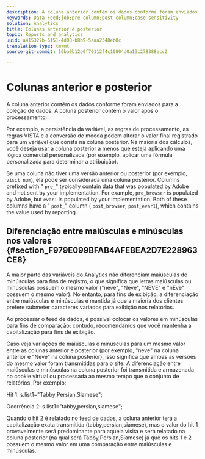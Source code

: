 ```yaml
---
description: A coluna anterior contém os dados conforme foram enviados para a coleção de dados. A coluna posterior contém o valor após o processamento.
keywords: Data Feed;job;pre column;post column;case sensitivity
solution: Analytics
title: Colunas anterior e posterior
topic: Reports and analytics
uuid: a415327b-6151-4d08-b8b9-5aaa2348eb0c
translation-type: tm+mt
source-git-commit: 16ba0b12e0f70112f4c10804d0a13c278388ecc2

---
```



# Colunas anterior e posterior

A coluna anterior contém os dados conforme foram enviados para a coleção de dados. A coluna posterior contém o valor após o processamento.

Por exemplo, a persistência da variável, as regras de processamento, as regras VISTA e a conversão de moeda podem alterar o valor final registrado para um variável que consta na coluna posterior. Na maioria dos cálculos, você deseja usar a coluna posterior a menos que esteja aplicando uma lógica comercial personalizada (por exemplo, aplicar uma fórmula personalizada para determinar a atribuição).

Se uma coluna não tiver uma versão anterior ou posterior (por exemplo, `visit_num`), ela pode ser considerada uma coluna posterior. Columns prefixed with " `pre_`" typically contain data that was populated by Adobe and not sent by your implementation. For example, `pre_browser` is populated by Adobe, but `evar1` is populated by your implementation. Both of these columns have a " `post_`" column ( `post_browser`, `post_evar1`), which contains the value used by reporting.

## Diferenciação entre maiúsculas e minúsculas nos valores {#section_F979E099BFAB4AFEBEA2D7E228963CE8}

A maior parte das variáveis do Analytics não diferenciam maiúsculas de minúsculas para fins de registro, o que significa que letras maiúsculas ou minúsculas possuem o mesmo valor ("neve", "Neve", "NEVE" e "nEve" possuem o mesmo valor). No entanto, para fins de exibição, a diferenciação entre maiúsculas e minúsculas é mantida já que a maioria dos clientes prefere submeter caracteres variados para exibição nos relatórios.

Ao processar o feed de dados, é possível colocar os valores em minúsculas para fins de comparação; contudo, recomendamos que você mantenha a capitalização para fins de exibição.

Caso veja variações de maiúsculas e minúsculas para um mesmo valor entre as colunas anterior e posterior (por exemplo, "neve" na coluna anterior e "Neve" na coluna posterior), isso significa que ambas as versões do mesmo valor foram transmitidas para o site. A diferenciação entre maiúsculas e minúsculas na coluna posterior foi transmitida e armazenada no cookie virtual ou processada ao mesmo tempo que o conjunto de relatórios. Por exemplo:

Hit 1: s.list1="Tabby,Persian,Siamese";

Ocorrência 2: s.list1="tabby,persian,siamese";

Quando o hit 2 é relatado no feed de dados, a coluna anterior terá a capitalização exata transmitida (tabby,persian,siamese), mas o valor do hit 1 provavelmente será predominante para aquela visita e será relatado na coluna posterior (na qual será Tabby,Persian,Siamese) já que os hits 1 e 2 possuem o mesmo valor em uma comparação entre maiúsculas e minúsculas.
